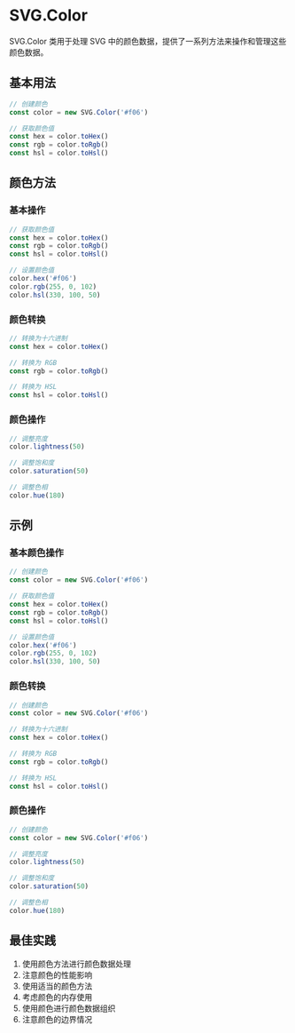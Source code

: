 # SVG.Color

SVG.Color 类用于处理 SVG 中的颜色数据，提供了一系列方法来操作和管理这些颜色数据。

## 基本用法

```ts
// 创建颜色
const color = new SVG.Color('#f06')

// 获取颜色值
const hex = color.toHex()
const rgb = color.toRgb()
const hsl = color.toHsl()
```

## 颜色方法

### 基本操作

```ts
// 获取颜色值
const hex = color.toHex()
const rgb = color.toRgb()
const hsl = color.toHsl()

// 设置颜色值
color.hex('#f06')
color.rgb(255, 0, 102)
color.hsl(330, 100, 50)
```

### 颜色转换

```ts
// 转换为十六进制
const hex = color.toHex()

// 转换为 RGB
const rgb = color.toRgb()

// 转换为 HSL
const hsl = color.toHsl()
```

### 颜色操作

```ts
// 调整亮度
color.lightness(50)

// 调整饱和度
color.saturation(50)

// 调整色相
color.hue(180)
```

## 示例

### 基本颜色操作

```ts
// 创建颜色
const color = new SVG.Color('#f06')

// 获取颜色值
const hex = color.toHex()
const rgb = color.toRgb()
const hsl = color.toHsl()

// 设置颜色值
color.hex('#f06')
color.rgb(255, 0, 102)
color.hsl(330, 100, 50)
```

### 颜色转换

```ts
// 创建颜色
const color = new SVG.Color('#f06')

// 转换为十六进制
const hex = color.toHex()

// 转换为 RGB
const rgb = color.toRgb()

// 转换为 HSL
const hsl = color.toHsl()
```

### 颜色操作

```ts
// 创建颜色
const color = new SVG.Color('#f06')

// 调整亮度
color.lightness(50)

// 调整饱和度
color.saturation(50)

// 调整色相
color.hue(180)
```

## 最佳实践

1. 使用颜色方法进行颜色数据处理
2. 注意颜色的性能影响
3. 使用适当的颜色方法
4. 考虑颜色的内存使用
5. 使用颜色进行颜色数据组织
6. 注意颜色的边界情况
